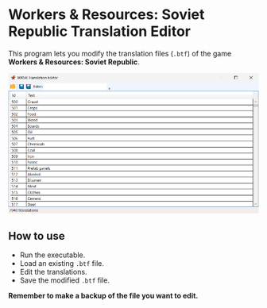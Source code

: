 # Workers & Resources: Soviet Republic Translation Editor
This program lets you modify the translation files (`.btf`) of the game **Workers & Resources: Soviet Republic**.

![W&R:SR Translator](screenshot.png)

## How to use
- Run the executable.
- Load an existing `.btf` file.
- Edit the translations.
- Save the modified `.btf` file.

**Remember to make a backup of the file you want to edit.**
